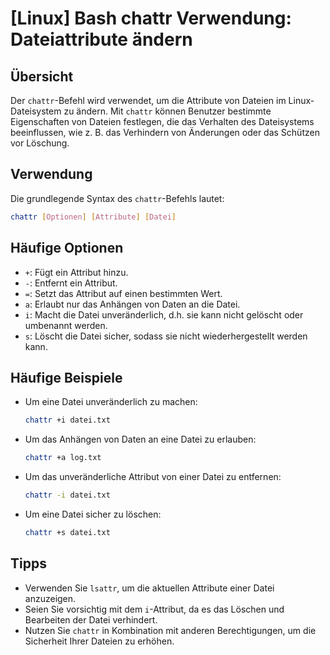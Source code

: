 # [Linux] Bash chattr Verwendung: Dateiattribute ändern

## Übersicht
Der `chattr`-Befehl wird verwendet, um die Attribute von Dateien im Linux-Dateisystem zu ändern. Mit `chattr` können Benutzer bestimmte Eigenschaften von Dateien festlegen, die das Verhalten des Dateisystems beeinflussen, wie z. B. das Verhindern von Änderungen oder das Schützen vor Löschung.

## Verwendung
Die grundlegende Syntax des `chattr`-Befehls lautet:

```bash
chattr [Optionen] [Attribute] [Datei]
```

## Häufige Optionen
- `+`: Fügt ein Attribut hinzu.
- `-`: Entfernt ein Attribut.
- `=`: Setzt das Attribut auf einen bestimmten Wert.
- `a`: Erlaubt nur das Anhängen von Daten an die Datei.
- `i`: Macht die Datei unveränderlich, d.h. sie kann nicht gelöscht oder umbenannt werden.
- `s`: Löscht die Datei sicher, sodass sie nicht wiederhergestellt werden kann.

## Häufige Beispiele
- Um eine Datei unveränderlich zu machen:
  ```bash
  chattr +i datei.txt
  ```

- Um das Anhängen von Daten an eine Datei zu erlauben:
  ```bash
  chattr +a log.txt
  ```

- Um das unveränderliche Attribut von einer Datei zu entfernen:
  ```bash
  chattr -i datei.txt
  ```

- Um eine Datei sicher zu löschen:
  ```bash
  chattr +s datei.txt
  ```

## Tipps
- Verwenden Sie `lsattr`, um die aktuellen Attribute einer Datei anzuzeigen.
- Seien Sie vorsichtig mit dem `i`-Attribut, da es das Löschen und Bearbeiten der Datei verhindert.
- Nutzen Sie `chattr` in Kombination mit anderen Berechtigungen, um die Sicherheit Ihrer Dateien zu erhöhen.